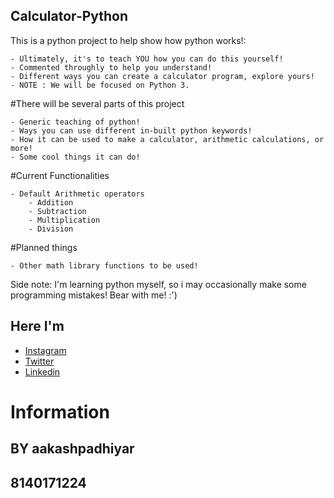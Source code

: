 ## Calculator-Python

This is a python project to help show how python works!:
```
- Ultimately, it's to teach YOU how you can do this yourself!
- Commented throughly to help you understand!
- Different ways you can create a calculator program, explore yours!
- NOTE : We will be focused on Python 3.
```
#There will be several parts of this project 
```
- Generic teaching of python!
- Ways you can use different in-built python keywords!
- How it can be used to make a calculator, arithmetic calculations, or more!
- Some cool things it can do!
```
#Current Functionalities
```
- Default Arithmetic operators
	- Addition
	- Subtraction
	- Multiplication
	- Division

```
#Planned things
```
- Other math library functions to be used!
```

Side note: I'm learning python myself, so i may occasionally make some programming mistakes! Bear with me! :')



## Here I'm

* [Instagram](https://www.instagram.com/pythonistas/) 
* [Twitter](https://twitter.com/AakashPadhiyar9) 
* [Linkedin](https://www.linkedin.com/in/aakash-padhiyar-8711aa182/) 

# Information

## BY aakashpadhiyar
## 8140171224
